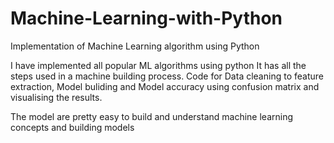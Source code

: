 # Machine-Learning-with-Python
Implementation of Machine Learning algorithm using Python

I have implemented all popular ML algorithms using python
It has all the steps used in a machine building process.
Code for Data cleaning to feature extraction, Model buliding and Model accuracy using confusion matrix and visualising the results.

The model are pretty easy to build and understand machine learning concepts and building models
